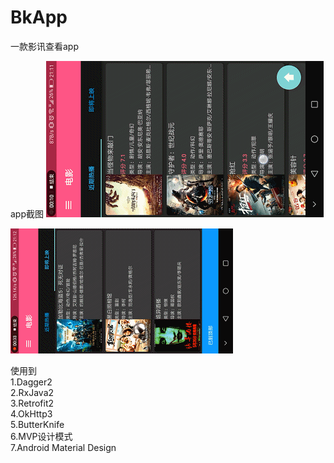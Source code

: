 # BkApp
一款影讯查看app

app截图
![image](https://github.com/1vPy/BkApp/blob/master/g1.gif)


![image](https://github.com/1vPy/BkApp/blob/master/g2.gif)


使用到  
 1.Dagger2  
 2.RxJava2  
 3.Retrofit2  
 4.OkHttp3  
 5.ButterKnife  
 6.MVP设计模式  
 7.Android Material Design
